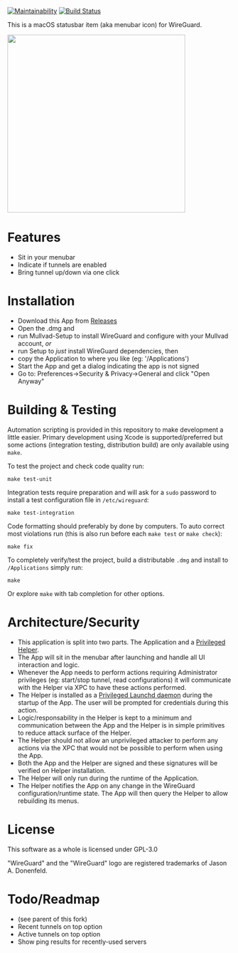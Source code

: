 [![Maintainability](https://api.codeclimate.com/v1/badges/0192a3dc06d9c270913e/maintainability)](https://codeclimate.com/github/eecharlie/macos-menubar-wireguard/maintainability)
[![Build Status](https://travis-ci.org/aequitas/macos-menubar-wireguard.svg?branch=master)](https://travis-ci.org/eecharlie/macos-menubar-wireguard)

This is a macOS statusbar item (aka menubar icon) for WireGuard.

<img src=Misc/demo.png width="400">


# Features

- Sit in your menubar
- Indicate if tunnels are enabled
- Bring tunnel up/down via one click

# Installation

- Download this App from [Releases](https://github.com/eecharlie/macos-menubar-wireguard/releases)
- Open the .dmg and 
- run Mullvad-Setup to install WireGuard and configure with your Mullvad account, _or_ 
- run Setup to _just_ install WireGuard dependencies, then 
- copy the Application to where you like (eg: '/Applications')
- Start the App and get a dialog indicating the app is not signed
- Go to: Preferences->Security & Privacy->General and click "Open Anyway"

# Building & Testing

Automation scripting is provided in this repository to make development a little easier. Primary development using Xcode is supported/preferred but some actions (integration testing, distribution build) are only available using `make`.

To test the project and check code quality run:

    make test-unit

Integration tests require preparation and will ask for a `sudo` password to install a test configuration file in `/etc/wireguard`:

    make test-integration

Code formatting should preferably by done by computers. To auto correct most violations run (this is also run before each `make test` or `make check`):

    make fix

To completely verify/test the project, build a distributable `.dmg` and install to `/Applications` simply run:

    make

Or explore `make` with tab completion for other options.

# Architecture/Security

- This application is split into two parts. The Application and a [Privileged Helper](https://developer.apple.com/library/archive/documentation/Security/Conceptual/SecureCodingGuide/Articles/AccessControl.html).
- The App will sit in the menubar after launching and handle all UI interaction and logic.
- Whenever the App needs to perform actions requiring Administrator privileges (eg: start/stop tunnel, read configurations) it will communicate with the Helper via XPC to have these actions performed.
- The Helper is installed as a [Privileged Launchd daemon](https://developer.apple.com/documentation/servicemanagement/1431078-smjobbless?language=objc) during the startup of the App. The user will be prompted for credentials during this action.
- Logic/responsability in the Helper is kept to a minimum and communication between the App and the Helper is in simple primitives to reduce attack surface of the Helper.
- The Helper should not allow an unprivileged attacker to perform any actions via the XPC that would not be possible to perform when using the App.
- Both the App and the Helper are signed and these signatures will be verified on Helper installation.
- The Helper will only run during the runtime of the Application.
- The Helper notifies the App on any change in the WireGuard configuration/runtime state. The App will then query the Helper to allow rebuilding its menus.

# License

This software as a whole is licensed under GPL-3.0

"WireGuard" and the "WireGuard" logo are registered trademarks of Jason A. Donenfeld.

# Todo/Readmap

- (see parent of this fork)
- Recent tunnels on top option
- Active tunnels on top option
- Show ping results for recently-used servers

